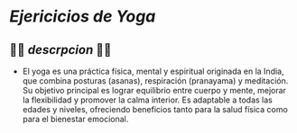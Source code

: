 # *Ejericicios de Yoga*

## 🧘‍♀️ *descrpcion* 🧘‍♀️
* El yoga es una práctica física, mental y espiritual originada en la India, que combina posturas (asanas), respiración (pranayama) y meditación. Su objetivo principal es lograr equilibrio entre cuerpo y mente, mejorar la flexibilidad y promover la calma interior. Es adaptable a todas las edades y niveles, ofreciendo beneficios tanto para la salud física como para el bienestar emocional.
